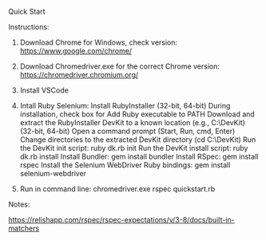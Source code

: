 Quick Start

Instructions:

1. Download Chrome for Windows, check version: https://www.google.com/chrome/
2. Download Chromedriver.exe for the correct Chrome version: https://chromedriver.chromium.org/
3. Install VSCode


4. Intall Ruby Selenium:
    Install RubyInstaller (32-bit, 64-bit)
    During installation, check box for Add Ruby executable to PATH
    Download and extract the RubyInstaller DevKit to a known location (e.g., C:\DevKit) (32-bit, 64-bit)
    Open a command prompt (Start, Run, cmd, Enter)
    Change directories to the extracted DevKit directory (cd C:\DevKit)
    Run the DevKit init script: ruby dk.rb init
    Run the DevKit install script: ruby dk.rb install
    Install Bundler: gem install bundler
    Install RSpec: gem install rspec
    Install the Selenium WebDriver Ruby bindings: gem install selenium-webdriver

5. Run in command line:
	chromedriver.exe
	rspec quickstart.rb

Notes:

https://relishapp.com/rspec/rspec-expectations/v/3-8/docs/built-in-matchers

